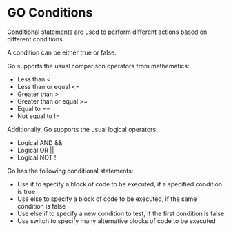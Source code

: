  # GO Conditions

Conditional statements are used to perform different actions based on different conditions.

A condition can be either true or false.

Go supports the usual comparison operators from mathematics:

- Less than <
- Less than or equal <=
- Greater than >
- Greater than or equal >=
- Equal to ==
- Not equal to !=

Additionally, Go supports the usual logical operators:

- Logical AND &&
- Logical OR ||
- Logical NOT !

Go has the following conditional statements:

- Use if to specify a block of code to be executed, if a specified condition is true
- Use else to specify a block of code to be executed, if the same condition is false
- Use else if to specify a new condition to test, if the first condition is false
-  Use switch to specify many alternative blocks of code to be executed
